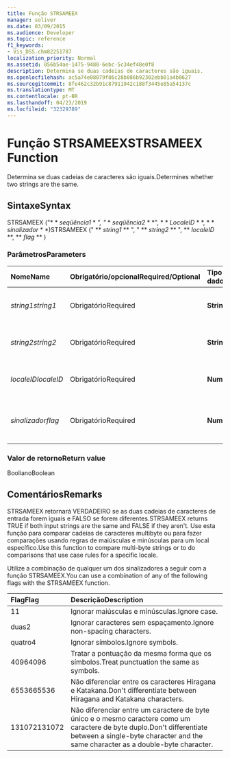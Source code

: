 ```yaml
---
title: Função STRSAMEEX
manager: soliver
ms.date: 03/09/2015
ms.audience: Developer
ms.topic: reference
f1_keywords:
- Vis_DSS.chm82251787
localization_priority: Normal
ms.assetid: 056b54ae-1475-9480-6ebc-5c34ef48e0f8
description: Determina se duas cadeias de caracteres são iguais.
ms.openlocfilehash: ac5a74e08079f86c28b086b92302ebb01a4b0627
ms.sourcegitcommit: 8fe462c32b91c87911942c188f3445e85a54137c
ms.translationtype: MT
ms.contentlocale: pt-BR
ms.lasthandoff: 04/23/2019
ms.locfileid: "32329789"
---
```

# <a name="strsameex-function"></a><span data-ttu-id="559d3-103">Função STRSAMEEX</span><span class="sxs-lookup"><span data-stu-id="559d3-103">STRSAMEEX Function</span></span>

<span data-ttu-id="559d3-104">Determina se duas cadeias de caracteres são iguais.</span><span class="sxs-lookup"><span data-stu-id="559d3-104">Determines whether two strings are the same.</span></span>
  
## <a name="syntax"></a><span data-ttu-id="559d3-105">Sintaxe</span><span class="sxs-lookup"><span data-stu-id="559d3-105">Syntax</span></span>

<span data-ttu-id="559d3-106">STRSAMEEX ("\* \* *seqüência1* \* *", "* \* *seqüência2* \* \*", \* \* *LocaleID* \* \*, \* \* *sinalizador* \* \*)</span><span class="sxs-lookup"><span data-stu-id="559d3-106">STRSAMEEX (" \*\* *string1* \*\* ", " \*\* *string2* \*\* ", \*\* *localeID* \*\*, \*\* *flag* \*\* )</span></span> 
  
### <a name="parameters"></a><span data-ttu-id="559d3-107">Parâmetros</span><span class="sxs-lookup"><span data-stu-id="559d3-107">Parameters</span></span>

|<span data-ttu-id="559d3-108">**Nome**</span><span class="sxs-lookup"><span data-stu-id="559d3-108">**Name**</span></span>|<span data-ttu-id="559d3-109">**Obrigatório/opcional**</span><span class="sxs-lookup"><span data-stu-id="559d3-109">**Required/Optional**</span></span>|<span data-ttu-id="559d3-110">**Tipo de dados**</span><span class="sxs-lookup"><span data-stu-id="559d3-110">**Data Type**</span></span>|<span data-ttu-id="559d3-111">**Descrição**</span><span class="sxs-lookup"><span data-stu-id="559d3-111">**Description**</span></span>|
|:-----|:-----|:-----|:-----|
| <span data-ttu-id="559d3-112">_string1_</span><span class="sxs-lookup"><span data-stu-id="559d3-112">_string1_</span></span> <br/> |<span data-ttu-id="559d3-113">Obrigatório</span><span class="sxs-lookup"><span data-stu-id="559d3-113">Required</span></span>  <br/> |<span data-ttu-id="559d3-114">**String**</span><span class="sxs-lookup"><span data-stu-id="559d3-114">**String**</span></span> <br/> |<span data-ttu-id="559d3-115">A primeira cadeia a ser comparada.</span><span class="sxs-lookup"><span data-stu-id="559d3-115">The first string to compare.</span></span>  <br/> |
| <span data-ttu-id="559d3-116">_string2_</span><span class="sxs-lookup"><span data-stu-id="559d3-116">_string2_</span></span> <br/> |<span data-ttu-id="559d3-117">Obrigatório</span><span class="sxs-lookup"><span data-stu-id="559d3-117">Required</span></span>  <br/> |<span data-ttu-id="559d3-118">**String**</span><span class="sxs-lookup"><span data-stu-id="559d3-118">**String**</span></span> <br/> | <span data-ttu-id="559d3-119">A segunda cadeia a ser comparada.</span><span class="sxs-lookup"><span data-stu-id="559d3-119">The second string to compare.</span></span>  <br/> |
| <span data-ttu-id="559d3-120">_localeID_</span><span class="sxs-lookup"><span data-stu-id="559d3-120">_localeID_</span></span> <br/> |<span data-ttu-id="559d3-121">Obrigatório</span><span class="sxs-lookup"><span data-stu-id="559d3-121">Required</span></span>  <br/> |<span data-ttu-id="559d3-122">**Numeric**</span><span class="sxs-lookup"><span data-stu-id="559d3-122">**Numeric**</span></span> <br/> |<span data-ttu-id="559d3-123">O código de identificação de local.</span><span class="sxs-lookup"><span data-stu-id="559d3-123">The locale ID code.</span></span>  <br/> |
| <span data-ttu-id="559d3-124">_sinalizador_</span><span class="sxs-lookup"><span data-stu-id="559d3-124">_flag_</span></span> <br/> |<span data-ttu-id="559d3-125">Obrigatório</span><span class="sxs-lookup"><span data-stu-id="559d3-125">Required</span></span>  <br/> |<span data-ttu-id="559d3-126">**Numeric**</span><span class="sxs-lookup"><span data-stu-id="559d3-126">**Numeric**</span></span> <br/> | <span data-ttu-id="559d3-127">Um bit que especifica o tipo de comparação.</span><span class="sxs-lookup"><span data-stu-id="559d3-127">A bit that specifies the type of comparison.</span></span>  <br/> |
   
### <a name="return-value"></a><span data-ttu-id="559d3-128">Valor de retorno</span><span class="sxs-lookup"><span data-stu-id="559d3-128">Return value</span></span>

<span data-ttu-id="559d3-129">Booliano</span><span class="sxs-lookup"><span data-stu-id="559d3-129">Boolean</span></span>
  
## <a name="remarks"></a><span data-ttu-id="559d3-130">Comentários</span><span class="sxs-lookup"><span data-stu-id="559d3-130">Remarks</span></span>

<span data-ttu-id="559d3-131">STRSAMEEX retornará VERDADEIRO se as duas cadeias de caracteres de entrada forem iguais e FALSO se forem diferentes.</span><span class="sxs-lookup"><span data-stu-id="559d3-131">STRSAMEEX returns TRUE if both input strings are the same and FALSE if they aren't.</span></span> <span data-ttu-id="559d3-132">Use esta função para comparar cadeias de caracteres multibyte ou para fazer comparações usando regras de maiúsculas e minúsculas para um local específico.</span><span class="sxs-lookup"><span data-stu-id="559d3-132">Use this function to compare multi-byte strings or to do comparisons that use case rules for a specific locale.</span></span>
  
<span data-ttu-id="559d3-133">Utilize a combinação de qualquer um dos sinalizadores a seguir com a função STRSAMEEX.</span><span class="sxs-lookup"><span data-stu-id="559d3-133">You can use a combination of any of the following flags with the STRSAMEEX function.</span></span>
  
|<span data-ttu-id="559d3-134">**Flag**</span><span class="sxs-lookup"><span data-stu-id="559d3-134">**Flag**</span></span>|<span data-ttu-id="559d3-135">**Descrição**</span><span class="sxs-lookup"><span data-stu-id="559d3-135">**Description**</span></span>|
|:-----|:-----|
|<span data-ttu-id="559d3-136">1</span><span class="sxs-lookup"><span data-stu-id="559d3-136">1</span></span>  <br/> |<span data-ttu-id="559d3-137">Ignorar maiúsculas e minúsculas.</span><span class="sxs-lookup"><span data-stu-id="559d3-137">Ignore case.</span></span>  <br/> |
|<span data-ttu-id="559d3-138">duas</span><span class="sxs-lookup"><span data-stu-id="559d3-138">2</span></span>  <br/> |<span data-ttu-id="559d3-139">Ignorar caracteres sem espaçamento.</span><span class="sxs-lookup"><span data-stu-id="559d3-139">Ignore non-spacing characters.</span></span>  <br/> |
|<span data-ttu-id="559d3-140">quatro</span><span class="sxs-lookup"><span data-stu-id="559d3-140">4</span></span>  <br/> |<span data-ttu-id="559d3-141">Ignorar símbolos.</span><span class="sxs-lookup"><span data-stu-id="559d3-141">Ignore symbols.</span></span>  <br/> |
|<span data-ttu-id="559d3-142">4096</span><span class="sxs-lookup"><span data-stu-id="559d3-142">4096</span></span>  <br/> |<span data-ttu-id="559d3-143">Tratar a pontuação da mesma forma que os símbolos.</span><span class="sxs-lookup"><span data-stu-id="559d3-143">Treat punctuation the same as symbols.</span></span>  <br/> |
|<span data-ttu-id="559d3-144">65536</span><span class="sxs-lookup"><span data-stu-id="559d3-144">65536</span></span>  <br/> |<span data-ttu-id="559d3-145">Não diferenciar entre os caracteres Hiragana e Katakana.</span><span class="sxs-lookup"><span data-stu-id="559d3-145">Don't differentiate between Hiragana and Katakana characters.</span></span>  <br/> |
|<span data-ttu-id="559d3-146">131072</span><span class="sxs-lookup"><span data-stu-id="559d3-146">131072</span></span>  <br/> |<span data-ttu-id="559d3-147">Não diferenciar entre um caractere de byte único e o mesmo caractere como um caractere de byte duplo.</span><span class="sxs-lookup"><span data-stu-id="559d3-147">Don't differentiate between a single-byte character and the same character as a double-byte character.</span></span>  <br/> |
   

